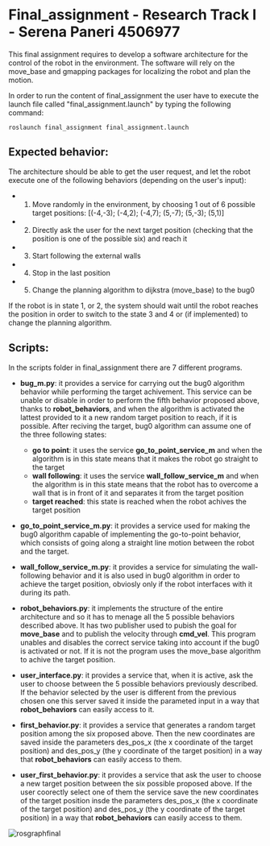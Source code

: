 # Final_assignment - Research Track I - Serena Paneri 4506977

This final assignment requires to develop a software architecture for the control of the robot in the environment. 
The software will rely on the move_base and gmapping packages for localizing the robot and plan the motion.

In order to run the content of final_assignment the user have to execute the launch file called "final_assignment.launch" by typing the following command: 
```
roslaunch final_assignment final_assignment.launch
```

## Expected behavior:

The architecture should be able to get the user request, and let the robot execute one of the following behaviors
(depending on the user's input):
-  1) Move randomly in the environment, by choosing 1 out of 6 possible target positions:
[(-4,-3); (-4,2); (-4,7); (5,-7); (5,-3); (5,1)]
- 2) Directly ask the user for the next target position (checking that the position is one of the possible six) and reach it
- 3) Start following the external walls
- 4) Stop in the last position
- 5) Change the planning algorithm to dijkstra (move_base) to the bug0

If the robot is in state 1, or 2, the system should wait until the robot reaches the position in order to switch to the state 3 and 4 or (if implemented) to change
the planning algorithm.

## Scripts:

In the scripts folder in final_assignment there are 7 different programs.
- **bug_m.py**: it provides a service for carrying out the bug0 algorithm behavior while performing the target achivement.
This service can be unable or disable in order to perform the fifth behavior proposed above, thanks to **robot_behaviors**, and when the algorithm is activated the lattest provided to it a new random target position to reach, if it is possible. After reciving the target, bug0 algorithm can assume one of the three following states:

    - **go to point**: it uses the service **go_to_point_service_m** and when the algorithm is in this state means that it makes the robot go straight to the target
    - **wall following**: it uses the service **wall_follow_service_m** and when the algorithm is in this state means that the robot has to overcome a wall that is in front of it and separates it from the target position
    - **target reached**: this state is reached when the robot achives the target position 

- **go_to_point_service_m.py**: it provides a service used for making the bug0 algorithm capable of implementing the go-to-point behavior, which consists of going along a straight line motion between the robot and the target.
- **wall_follow_service_m.py**: it provides a service for simulating the wall-following behavior and it is also used in bug0 algorithm in order to achieve the target position, obviosly only if the robot interfaces with it during its path.  
- **robot_behaviors.py**: it implements the structure of the entire architecture and so it has to menage all the 5 possible behaviors described above. It has two publisher used to pubish the goal for **move_base** and to publish the velocity through **cmd_vel**. This program unables and disables the correct service taking into account if the bug0 is activated or not. If it is not the program uses the move_base algorithm to achive the target position.
- **user_interface.py**: it provides a service that, when it is active, ask the user to choose between the 5 possible behaviors previously described. If the behavior selected by the user is different from the previous chosen one this server saved it inside the parameted input in a way that **robot_behaviors** can easily access to it. 
- **first_behavior.py**: it provides a service that generates a random target position among the six proposed above. Then the new coordinates are saved inside the parameters des_pos_x (the x coordinate of the target position) and des_pos_y (the y coordinate of the target position) in a way that **robot_behaviors** can easily access to them.
- **user_first_behavior.py**: it provides a service that ask the user to choose a new target position between the six possible proposed above. If the user coorectly select one of them the service save the new coordinates of the target position insde the parameters des_pos_x (the x coordinate of the target position) and des_pos_y (the y coordinate of the target position) in a way that **robot_behaviors** can easily access to them.


![rosgraphfinal](https://user-images.githubusercontent.com/93039889/138730710-7d84e065-281a-44ff-bdfb-018389042122.png)

